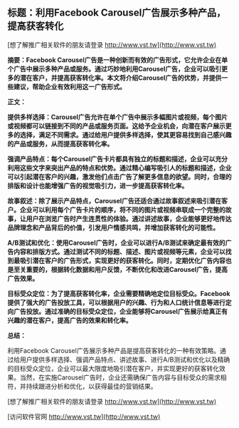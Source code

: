 ## **标题：利用Facebook Carousel广告展示多种产品，提高获客转化**

[想了解推广相关软件的朋友请登录 http://www.vst.tw](http://www.vst.tw)

**摘要：Facebook Carousel广告是一种创新而有效的广告形式，它允许企业在单个广告中展示多种产品或服务。通过巧妙地利用Carousel广告，企业可以吸引更多的潜在客户，并提高获客转化率。本文将介绍Carousel广告的优势，并提供一些建议，帮助企业有效利用这一广告形式。**

**正文：**

**提供多样选择：Carousel广告允许在单个广告中展示多幅图片或视频，每个图片或视频都可以链接到不同的产品或服务页面。这给予企业机会，向潜在客户展示更多的选择，满足不同需求。通过给用户提供多样选择，使其更容易找到自己感兴趣的产品或服务，从而提高获客转化率。**

**强调产品特点：每个Carousel广告卡片都具有独立的标题和描述，企业可以充分利用这些文字来突出产品的特点和优势。通过精心编写吸引人的标题和描述，企业可以引起潜在客户的兴趣，激发他们点击广告了解更多信息的欲望。同时，合理的排版和设计也能增强广告的视觉吸引力，进一步提高获客转化率。**

**故事叙述：除了展示产品特点，Carousel广告还适合通过故事叙述来吸引潜在客户。企业可以利用每个广告卡片的顺序，将不同的图片或视频串联成一个完整的故事，让用户在浏览广告时产生连贯性的体验。通过讲述故事，企业能够更好地传达品牌理念和产品背后的价值，引发用户情感共鸣，并增加获客转化的可能性。**

**A/B测试和优化：使用Carousel广告时，企业可以进行A/B测试来确定最有效的广告内容和排版方式。通过测试不同的标题、描述、图片或视频等元素，企业可以找到最吸引潜在客户的广告形式，实现更好的获客转化。同时，定期优化广告内容也是至关重要的，根据转化数据和用户反馈，不断优化和改进Carousel广告，提高广告效果。**

**目标受众定位：为了提高获客转化率，企业需要精确地定位目标受众。Facebook提供了强大的广告投放工具，可以根据用户的兴趣、行为和人口统计信息等进行定向广告投放。通过准确的目标受众定位，企业能够将Carousel广告展示给真正有兴趣的潜在客户，提高广告的效果和转化率。**

**总结：**

利用Facebook Carousel广告展示多种产品是提高获客转化的一种有效策略。通过给用户提供多样选择、强调产品特点、讲述故事、进行A/B测试和优化以及精确的目标受众定位，企业可以最大限度地吸引潜在客户，并实现更好的获客转化效果。当然，在实施Carousel广告时，企业还需确保广告内容与目标受众的需求相符，并持续跟进分析和优化，以获得最佳的营销结果。

[想了解推广相关软件的朋友请登录 http://www.vst.tw](http://www.vst.tw)


[访问软件官网 http://www.vst.tw](http://www.vst.tw)
